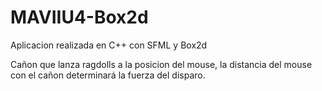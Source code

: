 # MAVIIU4-Box2d
Aplicacion realizada en C++ con SFML y Box2d

Cañon que lanza ragdolls a la posicion del mouse, la distancia del mouse con el cañon determinará la fuerza del disparo.
